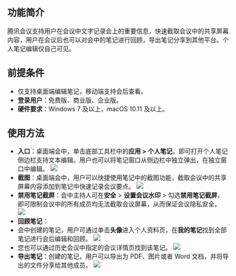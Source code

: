 ## 功能简介
腾讯会议支持用户在会议中文字记录会上的重要信息，快速截取会议中的共享屏幕内容，用户在会议后也可以对会中的笔记进行回顾，导出笔记分享到其他平台。个人笔记编辑仅自己可见。

## 前提条件
- 仅支持桌面端编辑笔记，移动端支持会后查看。
- **登录用户**：免费版、商业版、企业版。
- **硬件要求**：Windows 7 及以上，macOS 10.11 及以上。

## 使用方法
- **入口**：桌面端会中，单击底部工具栏中的**应用 > 个人笔记**，即可打开个人笔记侧边栏支持文本编辑。用户也可以将笔记窗口从侧边栏中独立弹出，在独立窗口中编辑。
![](https://qcloudimg.tencent-cloud.cn/raw/4f8e10f4705789a4391509d6415dfddf.png)
- **截图**：桌面端会中，用户可以快捷使用笔记中的截图功能，截取会议中的共享屏幕内容添加到笔记中快速记录会议要点。
![](https://qcloudimg.tencent-cloud.cn/raw/db048041d88bc9e1e0e9e9486ac1c5d4.png)
- **禁用笔记截屏**：会中主持人可在**安全** > **设置会议水印** > 勾选**禁用笔记截屏**，即可限制会议中的所有成员均无法截取会议屏幕，从而保证会议隐私安全。
![](https://qcloudimg.tencent-cloud.cn/raw/f31c3b20b9e472a54fccaab2d136fd1c.png)
- **回顾笔记**：
 - 会中创建的笔记，用户可通过单击**头像**进入个人资料页，在**我的笔记**找到全部笔记进行会后编辑和回顾。
![](https://qcloudimg.tencent-cloud.cn/raw/65515472b006a5681987806526f953c5.png)
 - 您也可以通过历史会议中指定的会议详情页找到该笔记。
![](https://qcloudimg.tencent-cloud.cn/raw/e711f573a95f037638f5603df64c65e6.png)
- **导出笔记**：创建的笔记，用户可以导出为 PDF、图片或者 Word 文档，并将导出的文件分享给其他成员。
![](https://qcloudimg.tencent-cloud.cn/raw/22a9db541db8b43ad7fc0dafd6ecc9b0.png)
